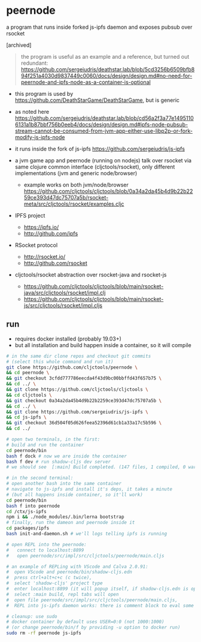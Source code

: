 # peernode
a program that runs inside forked js-ipfs daemon and exposes pubsub over rsocket

[archived]

> the program is useful as an example and a reference, but turned out redundant:    
> https://github.com/sergeiudris/deathstar.lab/blob/5cd3256b6509bfb894f251a4030d9837449c0060/docs/design/design.md#no-need-for-peernode-and-ipfs-node-as-a-container-is-optional

- this program is used by https://github.com/DeathStarGame/DeathStarGame, but is generic
- as noted here https://github.com/sergeiudris/deathstar.lab/blob/cd56a2f3a77e14951106131a1b87bbf756b0eeb4/docs/design/design.md#ipfs-node-pubsub-stream-cannot-be-consumed-from-jvm-app-either-use-libp2p-or-fork-modify-js-ipfs-node
- it runs inside the fork of js-ipfs https://github.com/sergeiudris/js-ipfs
- a jvm game app and peernode (running on nodejs) talk over rsocket via same clojure common interface (cljctools/rsocket), only different implementations (jvm and generic node/browser)
  - example works on both jvm/node/browser https://github.com/cljctools/cljctools/blob/0a34a2da45b4d9b22b2259ce393d47dc75707a5b/rsocket-meta/src/cljctools/rsocket/examples.cljc

- IPFS project
  - https://ipfs.io/
  - http://github.com/ipfs
- RSocket protocol
  - http://rsocket.io/
  - http://github.com/rsocket
- cljctools/rsocket abstraction over rsocket-java and rsocket-js
  - https://github.com/cljctools/cljctools/blob/main/rsocket-java/src/cljctools/rsocket/impl.clj
  - https://github.com/cljctools/cljctools/blob/main/rsocket-js/src/cljctools/rsocket/impl.cljs


## run

- requires docker installed (probably 19.03+)
- but all installation and build happen inside a container, so it will compile

```bash
# in the same dir clone repos and checkout git commits 
# (select this whole command and run it)
git clone https://github.com/cljctools/peernode \
&& cd peernode \
&& git checkout 3cfdd777786eecda4f43d9bc00bbffd43f657b75 \
&& cd ../ \
&& git clone https://github.com/cljctools/cljctools \
&& cd cljctools \
&& git checkout 0a34a2da45b4d9b22b2259ce393d47dc75707a5b \
&& cd ../ \
&& git clone https://github.com/sergeiudris/js-ipfs \
&& cd js-ipfs \
&& git checkout 36d504f05d626feea52396d61cb1a33a17c5b596 \
&& cd ../

# open two terminals, in the first: 
# build and run the container 
cd peernode/bin
bash f dock # now we are inside the container
bash f dev # run shadow-cljs dev server 
# we should see  [:main] Build completed. (147 files, 1 compiled, 0 warnings, 0.83s)

# in the second terminal: 
# open another bash into the same container
# navigate to js-ipfs and install it's deps, it takes a minute 
# (but all happens inside container, so it'll work)
cd peernode/bin
bash f into peernode
cd /ctx/js-ipfs
npm i && ./node_modules/.bin/lerna bootstrap
# finally, run the dameon and peernode inside it
cd packages/ipfs
bash init-and-daemon.sh # we'll logs telling ipfs is running

# open REPL into the peernode: 
#   connect to localhost:8899 
#   open peernode/src/impl/src/cljctools/peernode/main.cljs

# an example of REPLing with VScode and Calva 2.0.91: 
#  open VScode and peernode/bin/shadow-cljs.edn
#  press ctrl+alt+c+c (c twice), 
#  select 'shadow-cljs' project type
#  enter localhost:8899 (it will popup itself, if shadow-cljs.edn is open)
#  select :main build, repl tabs will open
#  open file peernode/src/impl/src/cljctools/peernode/main.cljs, 
#  REPL into js-ipfs daemon works: there is comment block to eval some expressions

# cleanup: use sudo 
# docker container by default uses USER=0:0 (not 1000:1000)
# (or change peernode/bin/f by providing -u option to docker run)
sudo rm -rf peernode js-ipfs

```